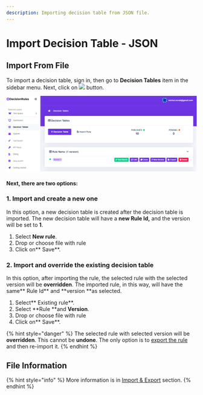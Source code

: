 ```yaml
---
description: Importing decision table from JSON file.
---
```


# Import Decision Table - JSON

## Import From File

To import a decision table, sign in, then go to **Decision Tables** item in the sidebar menu. Next, click on ![](<../../.gitbook/assets/screenshoteasy-6- (1).png>) button.

![](<../../.gitbook/assets/image (67).png>)

#### Next, there are two options:

### 1. Import and create a new one

In this option, a new decision table is created after the decision table is imported. The new decision table will have a **new Rule Id,** and the version will be set to **1**.

1. Select **New rule**.
2. Drop or choose file with rule
3. Click on** Save**.

### 2. Import and override the existing decision table 

In this option, after importing the rule, the selected rule with the selected version will be **overridden**. The imported rule, in this way, will have the same** Rule Id** and **version **as selected.

1. Select** Existing rule**.
2. Select **Rule **and **Version**.
3. Drop or choose file with rule
4. Click on** Save**.

{% hint style="danger" %}
The selected rule with selected version will be **overridden**. This cannot be **undone**. The only option is to [export the rule](export-decision-table.md) and then re-import it.
{% endhint %}

## File Information

{% hint style="info" %}
More information is in [Import & Export](./) section.
{% endhint %}
